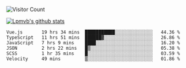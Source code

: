![Visitor Count](https://profile-counter.glitch.me/Lpmvb/count.svg)

[![Lpmvb's github stats](https://github-readme-stats.vercel.app/api?username=lpmvb&show_icons=true&title_color=fff&icon_color=79ff97&text_color=9f9f9f&bg_color=151515)](https://github.com/anuraghazra/github-readme-stats)

<!--
Here are some ideas to get you started:

- 🔭 I’m currently working on ...
- 🌱 I’m currently learning ...
- 👯 I’m looking to collaborate on ...
- 🤔 I’m looking for help with ...
- 💬 Ask me about ...
- 📫 How to reach me: ...
- 😄 Pronouns: ...
- ⚡ Fun fact: ...
-->

<!--START_SECTION:waka-->

```text
Vue.js       19 hrs 34 mins  ███████████░░░░░░░░░░░░░░   44.36 %
TypeScript   11 hrs 51 mins  ██████▓░░░░░░░░░░░░░░░░░░   26.86 %
JavaScript   7 hrs 9 mins    ████░░░░░░░░░░░░░░░░░░░░░   16.20 %
JSON         2 hrs 22 mins   █▒░░░░░░░░░░░░░░░░░░░░░░░   05.38 %
SCSS         1 hr 35 mins    █░░░░░░░░░░░░░░░░░░░░░░░░   03.59 %
Velocity     49 mins         ▒░░░░░░░░░░░░░░░░░░░░░░░░   01.86 %
```

<!--END_SECTION:waka-->
